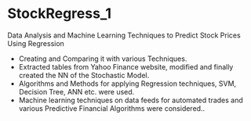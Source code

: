# StockRegress_1
Data Analysis and Machine Learning Techniques to Predict Stock Prices Using Regression 


- Creating and Comparing it with various Techniques.
- Extracted tables from Yahoo Finance website, modified and finally created the NN of the Stochastic Model. 
- Algorithms and Methods for applying Regression techniques, SVM, Decision Tree, ANN etc. were used. 
- Machine learning techniques on data feeds for automated trades and various Predictive Financial Algorithms were considered..
